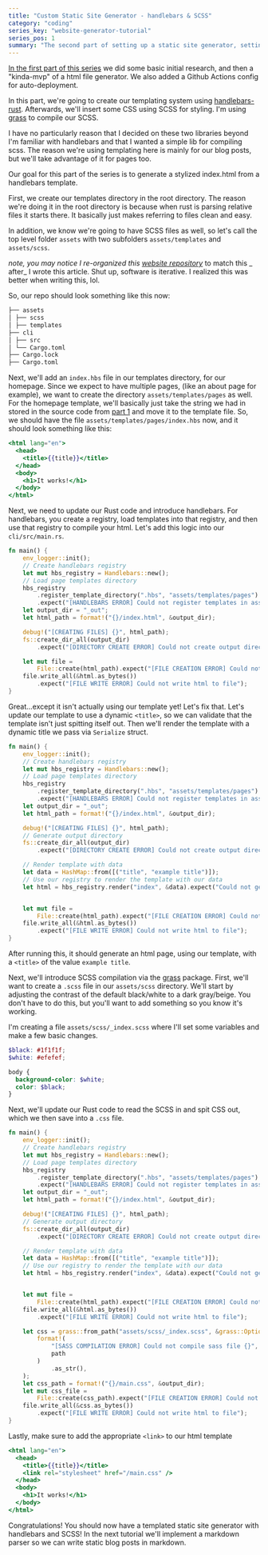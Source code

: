 ```yaml
---
title: "Custom Static Site Generator - handlebars & SCSS"
category: "coding"
series_key: "website-generator-tutorial"
series_pos: 1
summary: "The second part of setting up a static site generator, setting up initial templating"
---
```


[In the first part of this series][part 1] we did some basic initial research, and then a "kinda-mvp" of a html file
generator. We also added a Github Actions config for auto-deployment.

In this part, we're going to create our templating system using [handlebars-rust][handlebars-rust]. Afterwards, we'll
insert some CSS using SCSS for styling. I'm using [grass][grass] to compile our SCSS.

I have no particularly reason that I decided on these two libraries beyond I'm familiar with handlebars and that I
wanted a simple lib for compiling scss. The reason we're using templating here is mainly for our blog posts, but we'll
take advantage of it for pages too.

Our goal for this part of the series is to generate a stylized index.html from a handlebars template.

First, we create our templates directory in the root directory. The reason we're doing it in the root directory is
because when rust is parsing relative files it starts there. It basically just makes referring to files clean and easy.

In addition, we know we're going to have SCSS files as well, so let's call the top level folder `assets` with two
subfolders `assets/templates` and `assets/scss`.

_note, you may notice I re-organized this [website repository](https://github.com/sneakycrow/website)_ to match this _
after_ I wrote this article. Shut up, software is iterative. I realized this was better when writing this, lol.

So, our repo should look something like this now:

```markdown
├── assets
│ ├── scss
│ ├── templates
├── cli
│ ├── src
│ └── Cargo.toml
├── Cargo.lock
├── Cargo.toml
```

Next, we'll add an `index.hbs` file in our templates directory, for our homepage. Since we expect to have multiple
pages, (like an about page for example), we want to create the directory `assets/templates/pages` as well.
For the homepage template, we'll basically just take the string we had in stored in the source code
from [part 1][part 1] and move it to the template file. So, we should
have the file `assets/templates/pages/index.hbs` now, and it should look something like this:

```handlebars
<html lang="en">
  <head>
    <title>{{title}}</title>
  </head>
  <body>
    <h1>It works!</h1>
  </body>
</html>
```

Next, we need to update our Rust code and introduce handlebars. For handlebars, you create a registry, load templates
into that registry, and then use that registry to compile your html. Let's add this logic into our `cli/src/main.rs`.

```rust
fn main() {
    env_logger::init();
    // Create handlebars registry
    let mut hbs_registry = Handlebars::new();
    // Load page templates directory
    hbs_registry
        .register_template_directory(".hbs", "assets/templates/pages")
        .expect("[HANDLEBARS ERROR] Could not register templates in assets/templates/pages");
    let output_dir = "_out";
    let html_path = format!("{}/index.html", &output_dir);

    debug!("[CREATING FILES] {}", html_path);
    fs::create_dir_all(output_dir)
        .expect("[DIRECTORY CREATE ERROR] Could not create output directory");

    let mut file =
        File::create(html_path).expect("[FILE CREATION ERROR] Could not create html file");
    file.write_all(&html.as_bytes())
        .expect("[FILE WRITE ERROR] Could not write html to file");
}
```

Great...except it isn't actually using our template yet! Let's fix that. Let's update our template to use a
dynamic `<title>`, so we can validate that the template isn't just spitting itself out. Then we'll render the template
with a dynamic title we pass via `Serialize` struct.

```rust
fn main() {
    env_logger::init();
    // Create handlebars registry
    let mut hbs_registry = Handlebars::new();
    // Load page templates directory
    hbs_registry
        .register_template_directory(".hbs", "assets/templates/pages")
        .expect("[HANDLEBARS ERROR] Could not register templates in assets/templates/pages");
    let output_dir = "_out";
    let html_path = format!("{}/index.html", &output_dir);

    debug!("[CREATING FILES] {}", html_path);
    // Generate output directory
    fs::create_dir_all(output_dir)
        .expect("[DIRECTORY CREATE ERROR] Could not create output directory");

    // Render template with data
    let data = HashMap::from([("title", "example title")]);
    // Use our registry to render the template with our data
    let html = hbs_registry.render("index", &data).expect("Could not generate html");


    let mut file =
        File::create(html_path).expect("[FILE CREATION ERROR] Could not create html file");
    file.write_all(&html.as_bytes())
        .expect("[FILE WRITE ERROR] Could not write html to file");
}
```

After running this, it should generate an html page, using our template, with a `<title>` of the value `example title`.

Next, we'll introduce SCSS compilation via the [grass][grass] package. First, we'll want to create a `.scss` file in
our `assets/scss` directory. We'll start by adjusting the contrast of the default black/white to a dark gray/beige. You
don't have to do this, but you'll want to add something so you know it's working.

I'm creating a file `assets/scss/_index.scss` where I'll set some variables and make a few basic changes.

```scss
$black: #1f1f1f;
$white: #efefef;

body {
  background-color: $white;
  color: $black;
}
```

Next, we'll update our Rust code to read the SCSS in and spit CSS out, which we then save into a `.css` file.

```rust
fn main() {
    env_logger::init();
    // Create handlebars registry
    let mut hbs_registry = Handlebars::new();
    // Load page templates directory
    hbs_registry
        .register_template_directory(".hbs", "assets/templates/pages")
        .expect("[HANDLEBARS ERROR] Could not register templates in assets/templates/pages");
    let output_dir = "_out";
    let html_path = format!("{}/index.html", &output_dir);

    debug!("[CREATING FILES] {}", html_path);
    // Generate output directory
    fs::create_dir_all(output_dir)
        .expect("[DIRECTORY CREATE ERROR] Could not create output directory");

    // Render template with data
    let data = HashMap::from([("title", "example title")]);
    // Use our registry to render the template with our data
    let html = hbs_registry.render("index", &data).expect("Could not generate html");


    let mut file =
        File::create(html_path).expect("[FILE CREATION ERROR] Could not create html file");
    file.write_all(&html.as_bytes())
        .expect("[FILE WRITE ERROR] Could not write html to file");

    let css = grass::from_path("assets/scss/_index.scss", &grass::Options::default()).expect(
        format!(
            "[SASS COMPILATION ERROR] Could not compile sass file {}",
            path
        )
            .as_str(),
    );
    let css_path = format!("{}/main.css", &output_dir);
    let mut css_file =
        File::create(css_path).expect("[FILE CREATION ERROR] Could not create html file");
    file.write_all(&css.as_bytes())
        .expect("[FILE WRITE ERROR] Could not write html to file");
}
```

Lastly, make sure to add the appropriate `<link>` to our html template

```handlebars
<html lang="en">
  <head>
    <title>{{title}}</title>
    <link rel="stylesheet" href="/main.css" />
  </head>
  <body>
    <h1>It works!</h1>
  </body>
</html>
```

Congratulations! You should now have a templated static site generator with handlebars and SCSS! In the next tutorial
we'll implement a markdown parser so we can write static blog posts in markdown.

[part 1]: https://sneakycrow.dev/2022/11/26/setting-up-my-own-static-site-generator.html
[handlebars-rust]: https://crates.io/crates/handlebars
[grass]: https://crates.io/crates/grass
